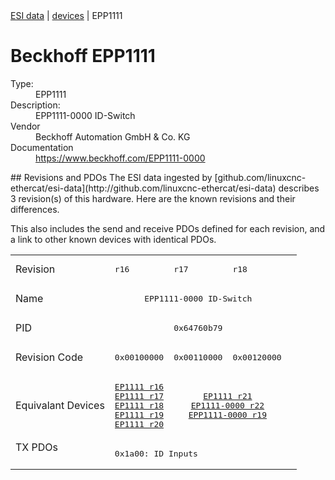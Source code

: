 <div class="nav"><a href="/esi-data">ESI data</a> | <a href="/esi-data/devices">devices</a> | EPP1111</div>

#  Beckhoff EPP1111

<dl>
  <dt>Type:</dt><dd>EPP1111</dd>
  <dt>Description:</dt><dd>EPP1111-0000 ID-Switch</dd>
  <dt>Vendor</dt><dd>Beckhoff Automation GmbH & Co. KG</dd>
  <dt>Documentation</dt><dd><a href="https://www.beckhoff.com/EPP1111-0000">https://www.beckhoff.com/EPP1111-0000</a></dd>
</dl>
## Revisions and PDOs
The ESI data ingested by [github.com/linuxcnc-ethercat/esi-data](http://github.com/linuxcnc-ethercat/esi-data) describes 3 revision(s) of this hardware.  Here are the known revisions and their differences.

This also includes the send and receive PDOs defined for each revision, and a link to other known devices with identical PDOs.

<table>
<tr >
<td class="first">Revision</td>
<td ><pre>r16</pre></td>
<td ><pre>r17</pre></td>
<td ><pre>r18</pre></td>
</tr>
<tr >
<td class="first">Name</td>
<td  colspan=3 align="center"><pre>EPP1111-0000 ID-Switch</pre></td>
</tr>
<tr >
<td class="first">PID</td>
<td  colspan=3 align="center"><pre>0x64760b79</pre></td>
</tr>
<tr >
<td class="first">Revision Code</td>
<td ><pre>0x00100000</pre></td>
<td ><pre>0x00110000</pre></td>
<td ><pre>0x00120000</pre></td>
</tr>
<tr >
<td class="first">Equivalant Devices</td>
<td ><pre><a href="EP1111">EP1111 r16</a><br/><a href="EP1111">EP1111 r17</a><br/><a href="EP1111">EP1111 r18</a><br/><a href="EP1111">EP1111 r19</a><br/><a href="EP1111">EP1111 r20</a></pre></td>
<td  colspan=2 align="center"><pre><a href="EP1111">EP1111 r21</a><br/><a href="EP1111-0000">EP1111-0000 r22</a><br/><a href="EPP1111-0000">EPP1111-0000 r19</a></pre></td>
</tr>
<tr class="txpdo pdosection">
<td class="first" rowspan=1 valign=top>TX PDOs</td>
<td colspan=3 align="left"><pre>0x1a00: ID Inputs</pre></td>
<td></td>
</tr>
</table>
